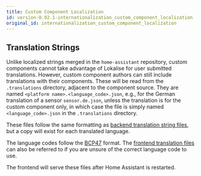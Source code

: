 ```yaml
---
title: Custom Component Localization
id: version-0.92.1-internationalization_custom_component_localization
original_id: internationalization_custom_component_localization
---
```


## Translation Strings
Unlike localized strings merged in the `home-assistant` repository, custom components cannot take advantage of Lokalise for user submitted translations. However, custom component authors can still include translations with their components. These will be read from the `.translations` directory, adjacent to the component source. They are named `<platform name>.<language_code>.json`, e.g., for the German translation of a sensor `sensor.de.json`, unless the translation is for the custom component only, in which case the file is simply named `<language_code>.json` in the `.translations` directory.

These files follow the same formatting as [backend translation string files](internationalization_backend_localization.md), but a copy will exist for each translated language.

The language codes follow the [BCP47](https://tools.ietf.org/html/bcp47) format. The [frontend translation files](https://github.com/home-assistant/home-assistant-polymer/tree/master/translations) can also be referred to if you are unsure of the correct language code to use.

The frontend will serve these files after Home Assistant is restarted.
